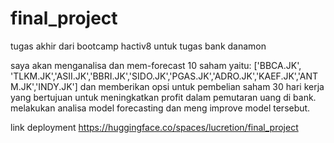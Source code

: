 # final_project
tugas akhir dari bootcamp hactiv8 untuk tugas bank danamon

saya akan menganalisa dan mem-forecast 10 saham yaitu: ['BBCA.JK', 'TLKM.JK','ASII.JK','BBRI.JK','SIDO.JK','PGAS.JK','ADRO.JK','KAEF.JK','ANTM.JK','INDY.JK']
dan memberikan opsi untuk pembelian saham 30 hari kerja yang bertujuan untuk meningkatkan profit dalam pemutaran uang di bank. melakukan analisa model forecasting dan meng improve model tersebut.

link deployment https://huggingface.co/spaces/lucretion/final_project
